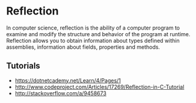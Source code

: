 # Reflection

In computer science, reflection is the ability of a computer program to examine and modify the structure and behavior of the program at runtime. Reflection allows you to obtain information about  types defined within assemblies,  information about fields, properties and methods.

## Tutorials
* https://dotnetcademy.net/Learn/4/Pages/1
* http://www.codeproject.com/Articles/17269/Reflection-in-C-Tutorial
* http://stackoverflow.com/a/9458673
